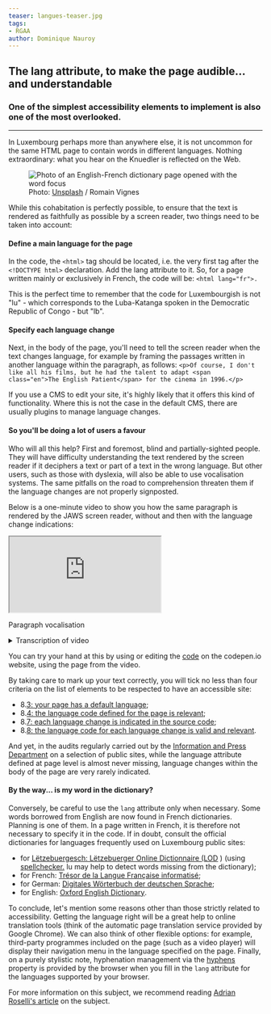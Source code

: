 ```yaml
---
teaser: langues-teaser.jpg
tags:
- RGAA
author: Dominique Nauroy
---
```

<h2>The lang attribute, to make the page audible... and understandable</h2>
<h3>One of the simplest accessibility elements to implement is also one of the most overlooked.</h3>
<hr>
<div class="intro">
    <p>In Luxembourg perhaps more than anywhere else, it is not uncommon for the same HTML page to contain words in different languages. Nothing extraordinary: what you hear on the Knuedler is reflected on the Web.</p>
</div>
<figure role="group" aria-label="Photo: Unsplash / Romain Vignes" class="pic">
    <img src="../../../../content/fr/news/img/langues.jpg" alt="Photo of an English-French dictionary page opened with the word focus">
    <figcaption>Photo: <a href="https://unsplash.com/fr/photos/ywqa9IZB-dU">Unsplash</a> / Romain Vignes</figcaption>
</figure>
<p>While this cohabitation is perfectly possible, to ensure that the text is rendered as faithfully as possible by a screen reader, two things need to be taken into account:</p>
<h4>Define a main language for the page</h4>
<p>In the code, the <code>&lt;html&gt;</code> tag should be located, i.e. the very first tag after the <code>&lt;!DOCTYPE html&gt;</code> declaration. Add the lang attribute to it. So, for a page written mainly or exclusively in French, the code will be: <code>&lt;html lang="fr"&gt;.</code></p>
<p>This is the perfect time to remember that the code for Luxembourgish is not "lu" - which corresponds to the <span lang="lu">Luba-Katanga</span> spoken in the Democratic Republic of Congo - but "lb".</p>
<h4>Specify each language change</h4>
<p>Next, in the body of the page, you'll need to tell the screen reader when the text changes language, for example by framing the passages written in another language within the paragraph, as follows: <code>&lt;p&gt;Of course, I don't like all his films, but he had the talent to adapt &lt;span class="en"&gt;The English Patient&lt;/span&gt; for the cinema in 1996.&lt;/p&gt;</code></p>
<p>If you use a CMS to edit your site, it's highly likely that it offers this kind of functionality. Where this is not the case in the default CMS, there are usually <span lang="en">plugins</span> to manage language changes.</p>
<h4>So you'll be doing a lot of users a favour</h4>
<p>Who will all this help? First and foremost, blind and partially-sighted people. They will have difficulty understanding the text rendered by the screen reader if it deciphers a text or part of a text in the wrong language. But other users, such as those with dyslexia, will also be able to use vocalisation systems. The same pitfalls on the road to comprehension threaten them if the language changes are not properly signposted.</p>
<p>Below is a one-minute video to show you how the same paragraph is rendered by the JAWS screen reader, without and then with the language change indications:</p>
<div class="video-parent-container">
    <div class="video-container">
        <iframe src="https://www.youtube.com/embed/6SEKfe__fyk" title="Recognition of language change indications by a screen reader" allow="accelerometer; autoplay; clipboard-write; encrypted-media; gyroscope; picture-in-picture; web-share" allowfullscreen></iframe>
    </div>
    <p class="video-desc">Paragraph vocalisation</p>
</div>
<details>
    <summary>
        Transcription of video
    </summary>
    <h5>No indication of language change in the code</h5>
    <p><em>[The following text is read in a French voice.]</em></p>
    <p>Anyway," says Juliette, "it's either that or a joint venture. I'd advise her to look out for whistleblowers. She closes Night Flight, fixes her gaze on the photo of the Twin Towers and blurts out: what's going on, dear? Antoine is no longer a whistleblower. Who's going to be snooping around a Health Data Hub anyway? I protest: safety isn't a nice-to-have, it's a must-have. Once there were two knights and maidens. They'd walk together. Out in the gardens. In all kinds of weather.</p>
    <h5>[<span lang="en">heading level one]</span> With indication of language change in the code</h5>
    <p><em>[The following text is read mainly in French, but each English expression is read in English]</em></p>
    <p>Anyway," says Juliette, "it's either that or a <span lang="en">joint venture</span>. I advise her to look out for whistleblowers. She closes <span lang="en">Night Flight</span>, fixes her gaze on the photo of the <span lang="en">Twin Towers</span> and blurts out: <span lang="en">what's going on, dear?</span> Antoine is no longer a <span lang="en">whistleblower</span>. Who's going to be snooping around a <span lang="en">Health Data Hub</span> anyway? I protest: safety isn't a <span lang="en">nice-to-have</span>, it's a <span lang="en">must-have</span>. <span lang="en">Once there were two knights and maidens. They'd walk together. Out in the gardens. In all kinds of weather.</span></p>
</details>
<p>You can try your hand at this by using or editing the <a href="https://codepen.io/dnauroy/pen/vYvVPdO">code</a> on the codepen.io website, using the page from the video.</p>

<p>By taking care to mark up your text correctly, you will tick no less than four criteria on the list of elements to be respected to have an accessible site: </p>
<ul>
    <li>8.<a href="../../fr/rgaa4.1.2/criteres.html#crit-8-3">3: your page has a default language</a>;</li>
    <li>8.<a href="../../fr/rgaa4.1.2/criteres.html#crit-8-4">4: the language code defined for the page is relevant</a>;</li>
    <li>8.<a href="../../fr/rgaa4.1.2/criteres.html#crit-8-7">7: each language change is indicated in the source code</a>;</li>
    <li>8.<a href="../../fr/rgaa4.1.2/criteres.html#crit-8-8">8: the language code for each language change is valid and relevant</a>.</li>
</ul>

<p>And yet, in the audits regularly carried out by the <a href="https://sip.gouvernement.lu/fr.html">Information and Press Department</a> on a selection of public sites, while the language attribute defined at page level is almost never missing, language changes within the body of the page are very rarely indicated.</p>

<h4>By the way... is my word in the dictionary?</h4>

<p>Conversely, be careful to use the <code>lang</code> attribute only when necessary. Some words borrowed from English are now found in French dictionaries. Planning is one of them. In a page written in French, it is therefore not necessary to specify it in the code. If in doubt, consult the official dictionaries for languages frequently used on Luxembourg public sites:</p>

<ul>
    <li>for <a href="https://lod.lu/" lang="lb">Lëtzebuergesch: Lëtzebuerger Online Dictionnaire (LOD</a> ) (using <a href="https://spellchecker.lu/">spellchecker.</a> lu may help to detect words missing from the dictionary);</li>
    <li>for French: <a href="http://atilf.atilf.fr/tlfi.htm">Trésor de la Langue Française informatisé</a>;</li>
    <li>for German: <a href="https://www.dwds.de/" lang="de">Digitales Wörterbuch der deutschen Sprache</a>;</li>
    <li>for English: <a href="https://www.oed.com/" lang="en">Oxford English Dictionary</a>.</li>
</ul>

<p>To conclude, let's mention some reasons other than those strictly related to accessibility. Getting the language right will be a great help to online translation tools (think of the automatic page translation service provided by Google Chrome). We can also think of other flexible options: for example, third-party programmes included on the page (such as a video player) will display their navigation menu in the language specified on the page. Finally, on a purely stylistic note, hyphenation management via the <a href="https://developer.mozilla.org/en-US/docs/Web/CSS/hyphens">hyphens</a> property is provided by the browser when you fill in the <code>lang</code> attribute for the languages supported by your browser.</p>

<p>For more information on this subject, we recommend reading <a href="https://adrianroselli.com/2015/01/on-use-of-lang-attribute.html">Adrian Roselli's article</a> on the subject.</p>